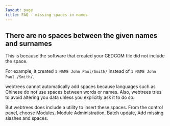 ```yaml
---
layout: page
title: FAQ - missing spaces in names
---
```


## There are no spaces between the given names and surnames

This is because the software that created your GEDCOM file did
not include the space.

For example, it created `1 NAME John Paul/Smith/` instead of
`1 NAME John Paul /Smith/`.

webtrees cannot automatically add spaces because languages such
as Chinese do not use spaces between words or names.  Also,
webtrees tries to avoid altering you data unless you explicitly
ask it to do so.

But webtrees does include a utility to insert these spaces.
From the control panel, choose Modules, Module Administration,
Batch update, Add missing slashes and spaces.
